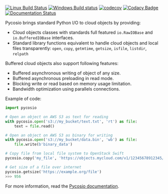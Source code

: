 [![Linux Build Status](https://travis-ci.org/Accelize/pycosio.svg?branch=master)](https://travis-ci.org/Accelize/pycosio)
[![Windows Build status](https://ci.appveyor.com/api/projects/status/g4n3jdk2a5sx0cp3?svg=true)](https://ci.appveyor.com/project/accelize-application/pycosio)
[![codecov](https://codecov.io/gh/Accelize/pycosio/branch/master/graph/badge.svg)](https://codecov.io/gh/Accelize/pycosio)
[![Codacy Badge](https://api.codacy.com/project/badge/Grade/0c9fc64f5fe94defac90140d769e1de3)](https://www.codacy.com/app/Accelize/pycosio?utm_source=github.com&amp;utm_medium=referral&amp;utm_content=Accelize/pycosio&amp;utm_campaign=Badge_Grade)
[![Documentation Status](https://readthedocs.org/projects/pycosio/badge/?version=latest)](https://pycosio.readthedocs.io/en/latest/?badge=latest)

Pycosio brings standard Python I/O to cloud objects by providing:

* Cloud objects classes with standards full featured ``io.RawIOBase`` and
  ``io.BufferedIOBase`` interfaces.
* Standard library functions equivalent to handle cloud objects and local files transparently:
  ``open``, ``copy``, ``getmtime``, ``getsize``, ``isfile``, ``listdir``, ``relpath``

Buffered cloud objects also support following features:

* Buffered asynchronous writing of object of any size.
* Buffered asynchronous preloading in read mode.
* Blocking write or read based on memory usage limitation.
* Bandwidth optimization using parallels connections.

Example of code:

```python
import pycosio

# Open an object on AWS S3 as text for reading
with pycosio.open('s3://my_bucket/text.txt', 'rt') as file:
    text = file.read()

# Open an object on AWS S3 as binary for writing
with pycosio.open('s3://my_bucket/data.bin', 'wb') as file:
    file.write(b'binary_data')

# Copy file from local file system to OpenStack Swift
pycosio.copy('my_file', 'https://objects.mycloud.com/v1/12345678912345/my_container/my_file')

# Get size of a file over internet
pycosio.getsize('https://example.org/file')
>>> 956
```

For more information, read the [Pycosio documentation](https://pycosio.readthedocs.io).
